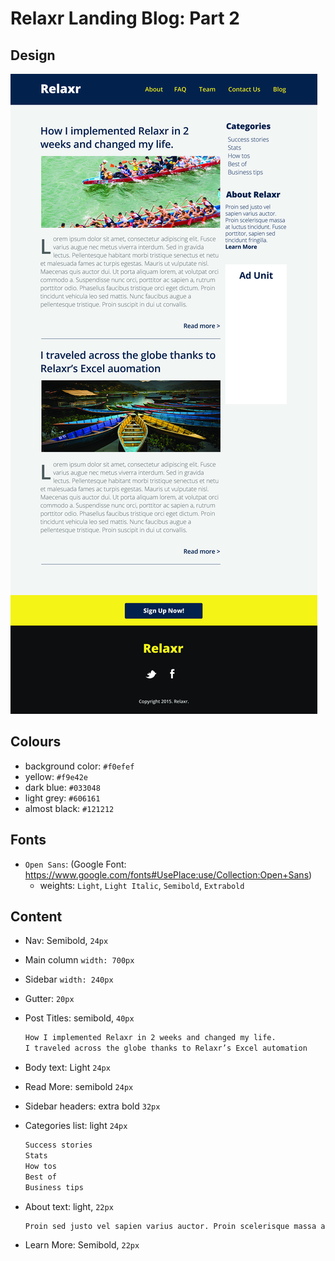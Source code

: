 # Relaxr Landing Blog: Part 2

## Design

![blog-design](./images/relaxr-blog.jpg)

## Colours

- background color: `#f0efef`
- yellow: `#f9e42e`
- dark blue: `#033048`
- light grey: `#606161`
- almost black: `#121212`

## Fonts

- `Open Sans`: (Google Font: https://www.google.com/fonts#UsePlace:use/Collection:Open+Sans)
  - weights: `Light`, `Light Italic`, `Semibold`, `Extrabold`

## Content

- Nav: Semibold, `24px`

- Main column `width: 700px`
- Sidebar `width: 240px`
- Gutter: `20px`
- Post Titles: semibold, `40px`
  ```txt
  How I implemented Relaxr in 2 weeks and changed my life.
  I traveled across the globe thanks to Relaxr’s Excel automation
  ```
- Body text: Light `24px`
- Read More: semibold `24px`
- Sidebar headers: extra bold `32px`
- Categories list: light `24px`
  ```txt
  Success stories
  Stats
  How tos
  Best of
  Business tips
  ```
- About text: light, `22px`
  ```txt
  Proin sed justo vel sapien varius auctor. Proin scelerisque massa at luctus tincidunt. Fusce porttitor, sapien sed tincidunt fringilla.
  ```
- Learn More: Semibold, `22px`
